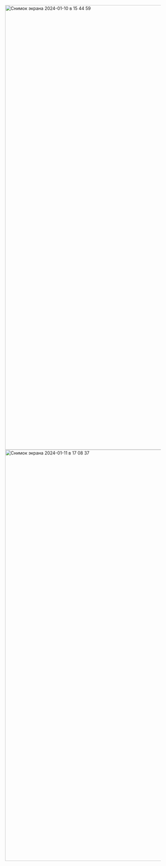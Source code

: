 <img width="1440" alt="Снимок экрана 2024-01-10 в 15 44 59" src="https://github.com/alinaarmut/itmo/assets/114672812/f110729f-a764-4a06-be05-394778bc594a">
<img width="1332" alt="Снимок экрана 2024-01-11 в 17 08 37" src="https://github.com/alinaarmut/itmo/assets/114672812/74be6c60-0faf-4da1-b642-e41485bb1ec4">
